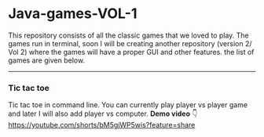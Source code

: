 # Java-games-VOL-1
This repository consists of all the classic games that we loved to play. The games run in terminal, soon I will be creating another repository (version 2/ Vol 2) where the games will have a proper GUI and other features. the list of games are given below.
<hr>

### **Tic tac toe**
Tic tac toe in command line. You can currently play player vs player game and later I will also add player vs computer.
**Demo video** 👇
https://youtube.com/shorts/bM5gjWP5wis?feature=share

